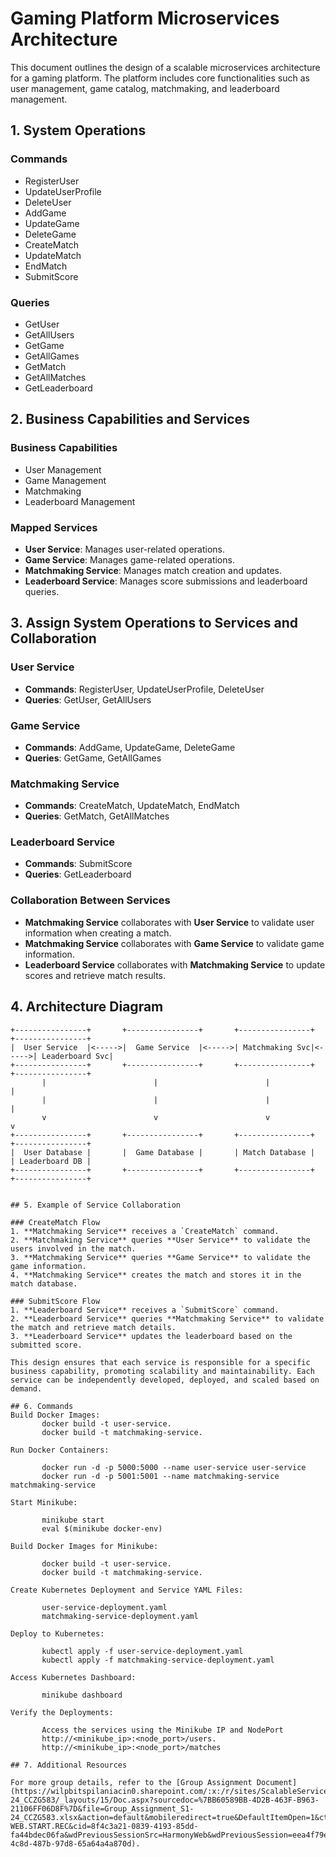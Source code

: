 # Gaming Platform Microservices Architecture

This document outlines the design of a scalable microservices architecture for a gaming platform. The platform includes core functionalities such as user management, game catalog, matchmaking, and leaderboard management.

## 1. System Operations

### Commands
- RegisterUser
- UpdateUserProfile
- DeleteUser
- AddGame
- UpdateGame
- DeleteGame
- CreateMatch
- UpdateMatch
- EndMatch
- SubmitScore

### Queries
- GetUser
- GetAllUsers
- GetGame
- GetAllGames
- GetMatch
- GetAllMatches
- GetLeaderboard

## 2. Business Capabilities and Services

### Business Capabilities
- User Management
- Game Management
- Matchmaking
- Leaderboard Management

### Mapped Services
- **User Service**: Manages user-related operations.
- **Game Service**: Manages game-related operations.
- **Matchmaking Service**: Manages match creation and updates.
- **Leaderboard Service**: Manages score submissions and leaderboard queries.

## 3. Assign System Operations to Services and Collaboration

### User Service
- **Commands**: RegisterUser, UpdateUserProfile, DeleteUser
- **Queries**: GetUser, GetAllUsers

### Game Service
- **Commands**: AddGame, UpdateGame, DeleteGame
- **Queries**: GetGame, GetAllGames

### Matchmaking Service
- **Commands**: CreateMatch, UpdateMatch, EndMatch
- **Queries**: GetMatch, GetAllMatches

### Leaderboard Service
- **Commands**: SubmitScore
- **Queries**: GetLeaderboard

### Collaboration Between Services
- **Matchmaking Service** collaborates with **User Service** to validate user information when creating a match.
- **Matchmaking Service** collaborates with **Game Service** to validate game information.
- **Leaderboard Service** collaborates with **Matchmaking Service** to update scores and retrieve match results.

## 4. Architecture Diagram

```plaintext
+----------------+       +----------------+       +----------------+       +----------------+
|  User Service  |<----->|  Game Service  |<----->| Matchmaking Svc|<----->| Leaderboard Svc|
+----------------+       +----------------+       +----------------+       +----------------+
       |                        |                        |                        |
       |                        |                        |                        |
       v                        v                        v                        v
+----------------+       +----------------+       +----------------+       +----------------+
|  User Database |       |  Game Database |       | Match Database |       | Leaderboard DB |
+----------------+       +----------------+       +----------------+       +----------------+


## 5. Example of Service Collaboration

### CreateMatch Flow
1. **Matchmaking Service** receives a `CreateMatch` command.
2. **Matchmaking Service** queries **User Service** to validate the users involved in the match.
3. **Matchmaking Service** queries **Game Service** to validate the game information.
4. **Matchmaking Service** creates the match and stores it in the match database.

### SubmitScore Flow
1. **Leaderboard Service** receives a `SubmitScore` command.
2. **Leaderboard Service** queries **Matchmaking Service** to validate the match and retrieve match details.
3. **Leaderboard Service** updates the leaderboard based on the submitted score.

This design ensures that each service is responsible for a specific business capability, promoting scalability and maintainability. Each service can be independently developed, deployed, and scaled based on demand.

## 6. Commands 
Build Docker Images: 
       docker build -t user-service. 
       docker build -t matchmaking-service. 

Run Docker Containers: 

       docker run -d -p 5000:5000 --name user-service user-service 
       docker run -d -p 5001:5001 --name matchmaking-service matchmaking-service 

Start Minikube: 

       minikube start 
       eval $(minikube docker-env) 

Build Docker Images for Minikube: 

       docker build -t user-service. 
       docker build -t matchmaking-service. 

Create Kubernetes Deployment and Service YAML Files: 

       user-service-deployment.yaml 
       matchmaking-service-deployment.yaml 

Deploy to Kubernetes: 

       kubectl apply -f user-service-deployment.yaml 
       kubectl apply -f matchmaking-service-deployment.yaml 

Access Kubernetes Dashboard: 

       minikube dashboard 

Verify the Deployments: 

       Access the services using the Minikube IP and NodePort 
       http://<minikube_ip>:<node_port>/users. 
       http://<minikube_ip>:<node_port>/matches 

## 7. Additional Resources

For more group details, refer to the [Group Assignment Document](https://wilpbitspilaniacin0.sharepoint.com/:x:/r/sites/ScalableServicesS1-24_CCZG583/_layouts/15/Doc.aspx?sourcedoc=%7BB60589BB-4D2B-463F-B963-21106FF06D8F%7D&file=Group_Assignment_S1-24_CCZG583.xlsx&action=default&mobileredirect=true&DefaultItemOpen=1&ct=1728233533710&wdOrigin=OFFICECOM-WEB.START.REC&cid=8f4c3a21-0839-4193-85dd-fa44bdec06fa&wdPreviousSessionSrc=HarmonyWeb&wdPreviousSession=eea4f79e-4c8d-487b-97d8-65a64a4a870d).
